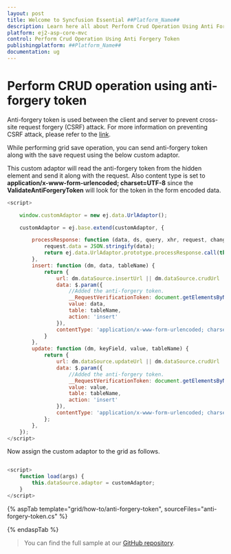 ```yaml
---
layout: post
title: Welcome to Syncfusion Essential ##Platform_Name##
description: Learn here all about Perform Crud Operation Using Anti Forgery Token of Syncfusion Essential ##Platform_Name## widgets based on HTML5 and jQuery.
platform: ej2-asp-core-mvc
control: Perform Crud Operation Using Anti Forgery Token
publishingplatform: ##Platform_Name##
documentation: ug
---
```



# Perform CRUD operation using anti-forgery token

Anti-forgery token is used between the client and server to prevent cross-site request forgery (CSRF) attack. For more information on preventing CSRF attack, please refer to the [link](https://docs.microsoft.com/en-us/aspnet/core/security/anti-request-forgery?view=aspnetcore-2.1#authentication-fundamentals).

While performing grid save operation, you can send anti-forgery token along with the save request using the below custom adaptor.

This custom adaptor will read the anti-forgery token from the hidden element and send it along with the request. Also content type is set to **application/x-www-form-urlencoded; charset=UTF-8** since the **ValidateAntiForgeryToken** will look for the token in the form encoded data.

```javascript
<script>

    window.customAdaptor = new ej.data.UrlAdaptor();

    customAdaptor = ej.base.extend(customAdaptor, {

        processResponse: function (data, ds, query, xhr, request, changes) {
            request.data = JSON.stringify(data);
            return ej.data.UrlAdaptor.prototype.processResponse.call(this,data, ds, query, xhr, request, changes);
        },
        insert: function (dm, data, tableName) {
            return {
                url: dm.dataSource.insertUrl || dm.dataSource.crudUrl || dm.dataSource.url,
                data: $.param({
                    //Added the anti-forgery token.
                    __RequestVerificationToken: document.getElementsByName("__RequestVerificationToken")[0].value,
                    value: data,
                    table: tableName,
                    action: 'insert'
                }),
                contentType: 'application/x-www-form-urlencoded; charset=UTF-8'
            }
        },
        update: function (dm, keyField, value, tableName) {
            return {
                url: dm.dataSource.updateUrl || dm.dataSource.crudUrl || dm.dataSource.url,
                data: $.param({
                    //Added the anti-forgery token.
                    __RequestVerificationToken: document.getElementsByName("__RequestVerificationToken")[0].value,
                    value: value,
                    table: tableName,
                    action: 'insert'
                }),
                contentType: 'application/x-www-form-urlencoded; charset=UTF-8'
            };
        },
    });
</script>

```

Now assign the custom adaptor to the grid as follows.

```javascript

<script>
    function load(args) {
        this.dataSource.adaptor = customAdaptor;
    }
</script>

```

{% aspTab template="grid/how-to/anti-forgery-token", sourceFiles="anti-forgery-token.cs" %}

{% endaspTab %}

> You can find the full sample at our [GitHub repository](https://github.com/SyncfusionSamples/ej2-mvc-grid-antiforgerytoken).
